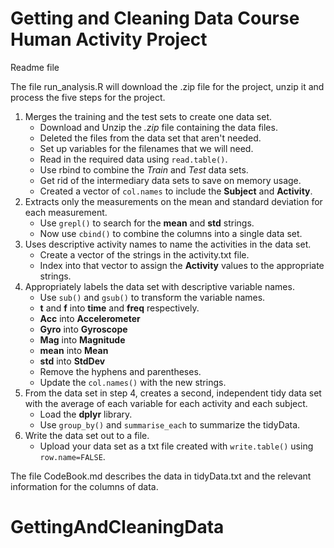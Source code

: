 # Getting and Cleaning Data Course Human Activity Project
Readme file

The file run_analysis.R will download the .zip file for the project, unzip
it and process the five steps for the project.

1. Merges the training and the test sets to create one data set.
      + Download and Unzip the *.zip* file containing the data files.
      + Deleted the files from the data set that aren't needed.
      + Set up variables for the filenames that we will need.
      + Read in the required data using `read.table()`.
      + Use rbind to combine the *Train* and *Test* data sets.
      + Get rid of the intermediary data sets to save on memory usage.
      + Created a vector of `col.names` to include the **Subject** and **Activity**.
2. Extracts only the measurements on the mean and standard deviation for
each measurement.
      + Use `grepl()` to search for the **mean** and **std** strings.
      + Now use `cbind()` to combine the columns into a single data set.
3. Uses descriptive activity names to name the activities in the data set.
      + Create a vector of the strings in the activity.txt file.
      + Index into that vector to assign the **Activity** values to the appropriate strings.
4. Appropriately labels the data set with descriptive variable names.
      + Use `sub()` and `gsub()` to transform the variable names.
      + **t** and **f** into **time** and **freq** respectively.
      + **Acc** into **Accelerometer**
      + **Gyro** into **Gyroscope**
      + **Mag** into **Magnitude**
      + **mean** into **Mean**
      + **std** into **StdDev**
      + Remove the hyphens and parentheses.
      + Update the `col.names()` with the new strings.
5. From the data set in step 4, creates a second, independent tidy data 
set with the average of each variable for each activity and each subject.
      + Load the **dplyr** library.
      + Use `group_by()` and `summarise_each` to summarize the tidyData.
6. Write the data set out to a file.
      + Upload your data set as a txt file created with `write.table()` using `row.name=FALSE`.

The file CodeBook.md describes the data in tidyData.txt and the relevant
information for the columns of data.


# GettingAndCleaningData
